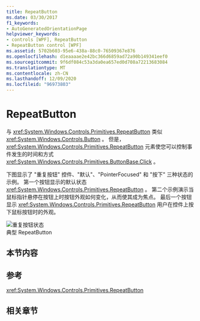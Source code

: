 ```yaml
---
title: RepeatButton
ms.date: 03/30/2017
f1_keywords:
- AutoGeneratedOrientationPage
helpviewer_keywords:
- controls [WPF], RepeatButton
- RepeatButton control [WPF]
ms.assetid: 5702b603-95e6-438a-88c0-76509367e876
ms.openlocfilehash: d1eaaaae2e42bc366d6859ad72a90b149341eef0
ms.sourcegitcommit: 9f6df084c53a3da0ea657ed0d708a72213683084
ms.translationtype: MT
ms.contentlocale: zh-CN
ms.lasthandoff: 12/09/2020
ms.locfileid: "96973803"
---
```

# <a name="repeatbutton"></a>RepeatButton
与 <xref:System.Windows.Controls.Primitives.RepeatButton> 类似 <xref:System.Windows.Controls.Button> 。 但是， <xref:System.Windows.Controls.Primitives.RepeatButton> 元素使您可以控制事件发生的时间和方式 <xref:System.Windows.Controls.Primitives.ButtonBase.Click> 。  
  
 下图显示了 "重复按钮" 控件、"默认"、"PointerFocused" 和 "按下" 三种状态的示例。 第一个按钮显示的默认状态 <xref:System.Windows.Controls.Primitives.RepeatButton> 。 第二个示例演示当鼠标指针悬停在按钮上时按钮外观如何变化，从而使其成为焦点。 最后一个按钮显示 <xref:System.Windows.Controls.Primitives.RepeatButton> 用户在控件上按下鼠标按钮时的外观。  
  
 ![重复按钮状态](./media/ss-ctl-repeatbutton.png "SS_CTL_repeatbutton")  
典型 RepeatButton  
  
## <a name="in-this-section"></a>本节内容  
  
## <a name="reference"></a>参考  
 <xref:System.Windows.Controls.Primitives.RepeatButton>  
  
## <a name="related-sections"></a>相关章节
